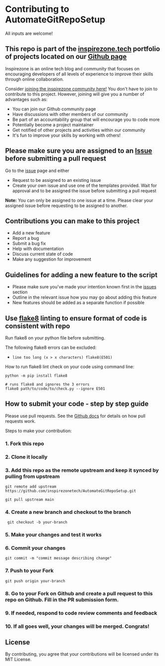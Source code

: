 # Contributing to AutomateGitRepoSetup

All inputs are welcome!

## This repo is part of the [inspirezone.tech](https://inspirezone.tech) portfolio of projects located on our [Github page](https://github.com/inspirezonetech)

Inspirezone is an online tech blog and community that focuses on encouraging developers of all levels of experience to improve their skills through online collaboration.

Consider [joining the inspirezone community here!](https://community.inspirezone.tech/)
You don't have to join to contribute to this project. However, joining will give you a number of advantages such as:
- You can join our Github community page
- Have discussions with other members of our community
- Be part of an accountability group that will encourage you to code more
- Potentially become a project maintainer
- Get notified of other projects and activities within our community
- It's fun to improve your skills by working with others!

## Please make sure you are assigned to an [Issue](https://github.com/inspirezonetech/AutomateGitRepoSetup/issues) before submitting a pull request

Go to the [issue](https://github.com/inspirezonetech/AutomateGitRepoSetup/issues) page and either
- Request to be assigned to an existing issue
- Create your own issue and use one of the templates provided. Wait for approval and to be assigned the issue before submitting a pull request

**Note:** You can only be assigned to one issue at a time. Please clear your assigned issue before requesting to be assigned to another.

## Contributions you can make to this project

- Add a new feature
- Report a bug
- Submit a bug fix
- Help with documentation
- Discuss current state of code
- Make any suggestion for improvement

## Guidelines for adding a new feature to the script

- Please make sure you've made your intention known first in the [issues](https://github.com/inspirezonetech/AutomateGitRepoSetup/issues) section
- Outline in the relevant issue how you may go about adding this feature
- New features should be added as a separate function if possible

## Use [flake8]((https://flake8.pycqa.org/en/latest/)) linting to ensure format of code is consistent with repo

Run flake8 on your python file before submitting.

The following flake8 errors can be excluded:
- `line too long (x > x characters) flake8(E501)`

How to run flake8 lint check on your code using command line:
```
python -m pip install flake8

# runs flake8 and ignores the 3 errors
flake8 path/to/code/to/check.py --ignore E501
```

## How to submit your code - step by step guide

Please use pull requests. See the [Github docs](https://docs.github.com/en/free-pro-team@latest/github/collaborating-with-issues-and-pull-requests/proposing-changes-to-your-work-with-pull-requests) for details on how pull requests work.

Steps to make your contribution:

### 1. Fork this repo

### 2. Clone it locally

### 3. Add this repo as the remote upstream and keep it synced by pulling from upstream
```
git remote add upstream https://github.com/inspirezonetech/AutomateGitRepoSetup.git

git pull upstream main
```

### 4. Create a new branch and checkout to the branch
```
 git checkout -b your-branch
```

### 5. Make your changes and test it works

### 6. Commit your changes
```
git commit -m "commit message describing change" 
```

### 7. Push to your Fork 
```
git push origin your-branch
```

### 8. Go to your Fork on Github and create a pull request to this repo on Github. Fill in the PR submission form.

### 9. If needed, respond to code review comments and feedback 

### 10. If all goes well, your changes will be merged. Congrats! 

## License

By contributing, you agree that your contributions will be licensed under its MIT License.
